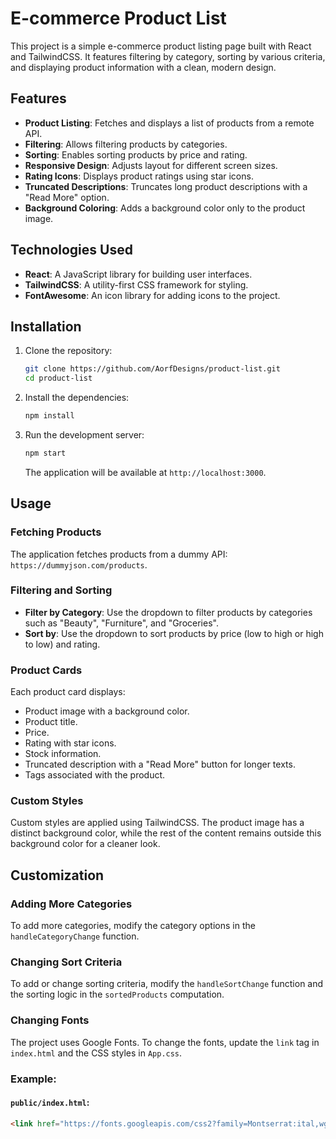 # E-commerce Product List

This project is a simple e-commerce product listing page built with React and TailwindCSS. It features filtering by category, sorting by various criteria, and displaying product information with a clean, modern design.

## Features

- **Product Listing**: Fetches and displays a list of products from a remote API.
- **Filtering**: Allows filtering products by categories.
- **Sorting**: Enables sorting products by price and rating.
- **Responsive Design**: Adjusts layout for different screen sizes.
- **Rating Icons**: Displays product ratings using star icons.
- **Truncated Descriptions**: Truncates long product descriptions with a "Read More" option.
- **Background Coloring**: Adds a background color only to the product image.

## Technologies Used

- **React**: A JavaScript library for building user interfaces.
- **TailwindCSS**: A utility-first CSS framework for styling.
- **FontAwesome**: An icon library for adding icons to the project.

## Installation

1. Clone the repository:

    ```sh
    git clone https://github.com/AorfDesigns/product-list.git
    cd product-list
    ```

2. Install the dependencies:

    ```sh
    npm install
    ```

3. Run the development server:

    ```sh
    npm start
    ```

    The application will be available at `http://localhost:3000`.

## Usage

### Fetching Products

The application fetches products from a dummy API: `https://dummyjson.com/products`.

### Filtering and Sorting

- **Filter by Category**: Use the dropdown to filter products by categories such as "Beauty", "Furniture", and "Groceries".
- **Sort by**: Use the dropdown to sort products by price (low to high or high to low) and rating.

### Product Cards

Each product card displays:
- Product image with a background color.
- Product title.
- Price.
- Rating with star icons.
- Stock information.
- Truncated description with a "Read More" button for longer texts.
- Tags associated with the product.

### Custom Styles

Custom styles are applied using TailwindCSS. The product image has a distinct background color, while the rest of the content remains outside this background color for a cleaner look.

## Customization

### Adding More Categories

To add more categories, modify the category options in the `handleCategoryChange` function.

### Changing Sort Criteria

To add or change sorting criteria, modify the `handleSortChange` function and the sorting logic in the `sortedProducts` computation.

### Changing Fonts

The project uses Google Fonts. To change the fonts, update the `link` tag in `index.html` and the CSS styles in `App.css`.

### Example:

#### `public/index.html`:

```html
<link href="https://fonts.googleapis.com/css2?family=Montserrat:ital,wght@0,100..900;1,100..900&display=swap" rel="stylesheet">
